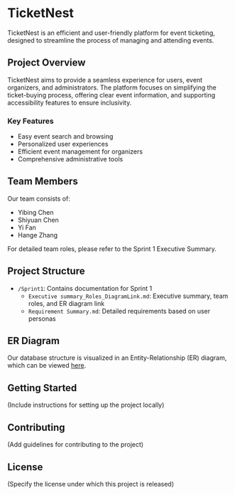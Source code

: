 # TicketNest

TicketNest is an efficient and user-friendly platform for event ticketing, designed to streamline the process of managing and attending events.

## Project Overview

TicketNest aims to provide a seamless experience for users, event organizers, and administrators. The platform focuses on simplifying the ticket-buying process, offering clear event information, and supporting accessibility features to ensure inclusivity.

### Key Features

- Easy event search and browsing
- Personalized user experiences
- Efficient event management for organizers
- Comprehensive administrative tools

## Team Members

Our team consists of:

- Yibing Chen
- Shiyuan Chen
- Yi Fan
- Hange Zhang

For detailed team roles, please refer to the Sprint 1 Executive Summary.

## Project Structure

- `/Sprint1`: Contains documentation for Sprint 1
  - `Executive summary_Roles_DiagramLink.md`: Executive summary, team roles, and ER diagram link
  - `Requirement Summary.md`: Detailed requirements based on user personas

## ER Diagram

Our database structure is visualized in an Entity-Relationship (ER) diagram, which can be viewed [here](https://drawdb.vercel.app/editor?shareId=f02d2f07e2235de2d056af4a950248de).

## Getting Started

(Include instructions for setting up the project locally)

## Contributing

(Add guidelines for contributing to the project)

## License

(Specify the license under which this project is released)